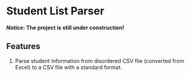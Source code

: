 # Student List Parser

***Notice*: The project is still under construction!**

## Features
1. Parse student information from disordered CSV file (converted from Excel) to a CSV file with a standard format.

